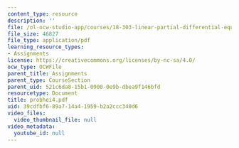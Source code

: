```yaml
---
content_type: resource
description: ''
file: /ol-ocw-studio-app/courses/18-303-linear-partial-differential-equations-fall-2006/39cdfbf689a714a41959b2a2ccc340d6_probhei4.pdf
file_size: 46827
file_type: application/pdf
learning_resource_types:
- Assignments
license: https://creativecommons.org/licenses/by-nc-sa/4.0/
ocw_type: OCWFile
parent_title: Assignments
parent_type: CourseSection
parent_uid: 521c6da8-15b1-0900-0e9b-dbea9f146bfd
resourcetype: Document
title: probhei4.pdf
uid: 39cdfbf6-89a7-14a4-1959-b2a2ccc340d6
video_files:
  video_thumbnail_file: null
video_metadata:
  youtube_id: null
---
```

